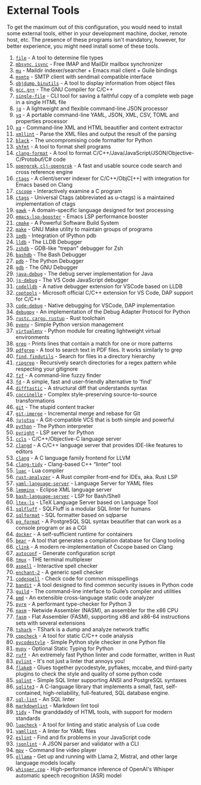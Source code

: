 # External Tools
To get the maximum out of this configuration, you would need to install some
external tools, either in your development machine, docker, remote host, etc.
The presence of these programs isn't mandatory, however, for better experience,
you might need install some of these tools.

1. [`file`](https://darwinsys.com/file) - A tool to determine file types
2. [`mbsync`, `isync`](https://isync.sourceforge.io) - Free IMAP and MailDir mailbox synchronizer
3. [`mu`](https://github.com/djcb/mu) - Maildir indexer/searcher + Emacs mail client + Guile bindings
4. [`msmtp`](https://github.com/marlam/msmtp) - SMTP client with sendmail compatible interface
5. [`objdump`, `binutils`](https://en.wikipedia.org/wiki/Objdump) - A tool to display information from object files
6. [`gcc`, `g++`](https://gcc.gnu.org) - The GNU Compiler for C/C++
7. [`single-file`](https://github.com/gildas-lormeau/single-file-cli) - CLI tool for saving a faithful copy of a complete web page in a single HTML file
8. [`jq`](https://github.com/jqlang/jq) - A lightweight and flexible command-line JSON processor
9. [`yq`](https://github.com/mikefarah/yq) - A portable command-line YAML, JSON, XML, CSV, TOML and properties processor
10. [`xq`](https://github.com/sibprogrammer/xq) - Command-line XML and HTML beautifier and content extractor
11. [`xmllint`](https://github.com/GNOME/libxml2) - Parse the XML files and output the result of the parsing
12. [`black`](https://github.com/psf/black) - The uncompromising code formatter for Python
13. [`shfmt`](https://github.com/mvdan/sh) - A tool to format shell programs
14. [`clang-format`](https://clang.llvm.org/docs/ClangFormat.html) - A tool to format C/C++/Java/JavaScript/JSON/Objective-C/Protobuf/C# code
15. [`opengrok`, `clj-opengrok`](https://github.com/youngker/clj-opengrok) - A fast and usable source code search and cross reference engine
16. [`rtags`](https://github.com/Andersbakken/rtags) - A client/server indexer for C/C++/ObjC[++] with integration for Emacs based on Clang
17. [`cscope`](https://cscope.sourceforge.net) - Interactively examine a C program
18. [`ctags`](https://github.com/universal-ctags/ctags) - Universal Ctags (abbreviated as u-ctags) is a maintained implementation of ctags
19. [`gawk`](https://www.gnu.org/software/gawk) - A domain-specific language designed for text processing
20. [`emacs-lsp-booster`](https://github.com/blahgeek/emacs-lsp-booster) - Emacs LSP performance booster
21. [`cmake`](https://github.com/Kitware/CMake) - A Powerful Software Build System
22. [`make`](https://www.gnu.org/software/make) - GNU Make utility to maintain groups of programs
23. [`ipdb`](https://github.com/gotcha/ipdb) - Integration of IPython pdb
24. [`lldb`](https://lldb.llvm.org) - The LLDB Debugger
25. [`zshdb`](https://github.com/rocky/zshdb) - GDB-like "trepan" debugger for Zsh
26. [`bashdb`](https://bashdb.sourceforge.net) - The Bash Debugger
27. [`pdb`](https://docs.python.org/3/library/pdb.html) - The Python Debugger
28. [`gdb`](https://www.sourceware.org/gdb) - The GNU Debugger
29. [`java-debug`](https://github.com/microsoft/java-debug) - The debug server implementation for Java
30. [`js-debug`](https://github.com/microsoft/vscode-js-debug) - The VS Code JavaScript debugger
31. [`codelldb`](https://github.com/vadimcn/codelldb) - A native debugger extension for VSCode based on LLDB
32. [`cpptools`](https://github.com/microsoft/vscode-cpptools) - Microsoft official C/C++ extension for VS Code, DAP support for C/C++
33. [`code-debug`](https://github.com/WebFreak001/code-debug) - Native debugging for VSCode, DAP implementation
34. [`debugpy`](https://github.com/microsoft/debugpy) - An implementation of the Debug Adapter Protocol for Python
35. [`rustc`, `cargo`, `rustup`](https://github.com/rust-lang/rust) - Rust toolchain
36. [`pyenv`](https://github.com/pyenv/pyenv) - Simple Python version management
37. [`virtualenv`](https://docs.python.org/3/library/venv.html) - Python module for creating lightweight virtual environments
38. [`grep`](https://www.gnu.org/software/grep/manual/grep.html) - Prints lines that contain a match for one or more patterns
39. [`pdfgrep`](https://gitlab.com/pdfgrep/pdfgrep) - A tool to search text in PDF files. It works similarly to grep
40. [`find`, `findutils`](https://www.gnu.org/software/findutils) - Search for files in a directory hierarchy
41. [`ripgrep`](https://github.com/BurntSushi/ripgrep) - Recursively search directories for a regex pattern while respecting your gitignore
42. [`fzf`](https://github.com/junegunn/fzf) - A command-line fuzzy finder
43. [`fd`](https://github.com/sharkdp/fd) - A simple, fast and user-friendly alternative to 'find'
44. [`difftastic`](https://github.com/Wilfred/difftastic) - A structural diff that understands syntax
45. [`coccinelle`](https://github.com/coccinelle/coccinelle) - Complex style-preserving source-to-source transformations
46. [`git`](https://github.com/git/git) - The stupid content tracker
47. [`git-imerge`](https://github.com/mhagger/git-imerge) - Incremental merge and rebase for Git
48. [`jujutsu`](https://github.com/martinvonz/jj) - A Git-compatible VCS that is both simple and powerful
49. [`python`](https://python.org) - The Python interpreter
50. [`pyright`](https://github.com/microsoft/pyright) - LSP server for Python
51. [`ccls`](https://github.com/MaskRay/ccls) - C/C++/Objective-C language server
52. [`clangd`](https://clangd.llvm.org) - A C/C++ language server that provides IDE-like features to editors
53. [`clang`](https://clang.llvm.org) - A C language family frontend for LLVM
54. [`clang-tidy`](https://clang.llvm.org/extra/clang-tidy) - Clang-based C++ “linter” tool
55. [`luac`](https://www.lua.org) - Lua compiler
56. [`rust-analyzer`](https://github.com/rust-lang/rust-analyzer) - A Rust compiler front-end for IDEs, aka. Rust LSP
57. [`yaml-language-server`](https://github.com/redhat-developer/yaml-language-server) - Language Server for YAML files
58. [`lemminx`](https://github.com/eclipse/lemminx) - Eclipse XML language server
59. [`bash-language-server`](https://github.com/bash-lsp/bash-language-server) - LSP for Bash/Shell
60. [`ltex-ls`](https://github.com/valentjn/ltex-ls) - LTeX Language Server based on Language Tool
61. [`sqlfluff`](https://github.com/sqlfluff/sqlfluff) - SQLFluff is a modular SQL linter for humans
62. [`sqlformat`](https://github.com/andialbrecht/sqlparse) - SQL formatter based on sqlparse
63. [`pg_format`](https://github.com/darold/pgFormatter) - A PostgreSQL SQL syntax beautifier that can work as a console program or as a CGI
64. [`docker`](https://www.docker.com) - A self-sufficient runtime for containers
65. [`bear`](https://github.com/rizsotto/Bear) - A tool that generates a compilation database for Clang tooling
66. [`clink`](https://github.com/Smattr/clink) - A modern re-implementation of Cscope based on Clang
67. [`autoconf`](https://www.gnu.org/software/autoconf) - Generate configuration script
68. [`tmux`](https://github.com/tmux/tmux) - THE terminal multiplexer
69. [`aspell`](https://github.com/GNUAspell/aspell) - Interactive spell checker
70. [`enchant-2`](https://github.com/AbiWord/enchant) - A generic spell checker
71. [`codespell`](https://github.com/codespell-project/codespell) - Check code for common misspellings
72. [`bandit`](https://github.com/pycqa/bandit) - A tool designed to find common security issues in Python code
73. [`guild`](https://www.gnu.org/software/guile) - The command-line interface to Guile’s compiler and utilities
74. [`pmd`](https://github.com/pmd/pmd) - An extensible cross-language static code analyzer
75. [`pyre`](https://github.com/facebook/pyre-check) - A performant type-checker for Python 3
76. [`nasm`](https://github.com/netwide-assembler/nasm) - Netwide Assembler (NASM), an assembler for the x86 CPU
77. [`fasm`](https://flatassembler.net) - Flat Assembler (FASM), supporting x86 and x86-64 instructions sets with several extensions
78. [`tshark`](https://flatassembler.net) - TShark is a dump and analyze network traffic
79. [`cppcheck`](https://github.com/danmar/cppcheck) - A tool for static C/C++ code analysis
80. [`pycodestyle`](https://github.com/pycqa/pycodestyle) - Simple Python style checker in one Python file
81. [`mypy`](https://github.com/python/mypy) - Optional Static Typing for Python
82. [`ruff`](https://github.com/astral-sh/ruff) - An extremely fast Python linter and code formatter, written in Rust
83. [`pylint`](https://github.com/pylint-dev/pylint) - It's not just a linter that annoys you!
84. [`flake8`](https://github.com/pycqa/flake8) - Glues together pycodestyle, pyflakes, mccabe, and third-party plugins to check the style and quality of some python code
85. [`sqlint`](https://github.com/purcell/sqlint) - Simple SQL linter supporting ANSI and PostgreSQL syntaxes
86. [`sqlite3`](https://github.com/sqlite/sqlite) - A C-language library that implements a small, fast, self-contained, high-reliability, full-featured, SQL database engine.
87. [`sql-lint`](https://github.com/joereynolds/sql-lint) - An SQL linter
88. [`markdownlint`](https://github.com/markdownlint/markdownlint) - Markdown lint tool
89. [`tidy`](https://github.com/htacg/tidy-html5) - The granddaddy of HTML tools, with support for modern standards
90. [`luacheck`](https://github.com/mpeterv/luacheck) - A tool for linting and static analysis of Lua code
91. [`yamllint`](https://github.com/adrienverge/yamllint) - A linter for YAML files
92. [`eslint`](https://github.com/eslint/eslint) - Find and fix problems in your JavaScript code
93. [`jsonlint`](https://github.com/zaach/jsonlint) - A JSON parser and validator with a CLI
94. [`mpv`](https://github.com/mpv-player/mpv) - Command line video player
95. [`ollama`](https://github.com/ollama/ollama) - Get up and running with Llama 2, Mistral, and other large language models locally
96. [`whisper.cpp`](https://github.com/ggerganov/whisper.cpp) - High-performance inference of OpenAI's Whisper automatic speech recognition (ASR) model
